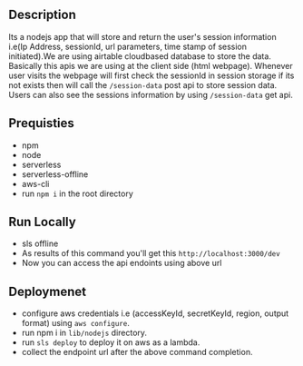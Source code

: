 ## Description

Its a nodejs app that will store and return the user's session information i.e(Ip Address, sessionId, url parameters, time stamp of session initiated).We are using airtable cloudbased database to store the data. Basically this apis we are using at the client side (html webpage). Whenever user visits the webpage will first check the sessionId in session storage if its not exists then will call the `/session-data` post api to store session data. Users can also see the sessions information by using `/session-data` get api.

## Prequisties

- npm
- node
- serverless
- serverless-offline
- aws-cli
- run `npm i` in the root directory

## Run Locally

- sls offline
- As results of this command you'll get this `http://localhost:3000/dev`
- Now you can access the api endoints using above url

## Deploymenet

- configure aws credentials i.e (accessKeyId, secretKeyId, region, output format) using `aws configure`.
- run npm i in `lib/nodejs` directory.
- run `sls deploy` to deploy it on aws as a lambda.
- collect the endpoint url after the above command completion.
